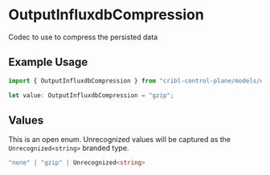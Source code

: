 # OutputInfluxdbCompression

Codec to use to compress the persisted data

## Example Usage

```typescript
import { OutputInfluxdbCompression } from "cribl-control-plane/models/operations";

let value: OutputInfluxdbCompression = "gzip";
```

## Values

This is an open enum. Unrecognized values will be captured as the `Unrecognized<string>` branded type.

```typescript
"none" | "gzip" | Unrecognized<string>
```